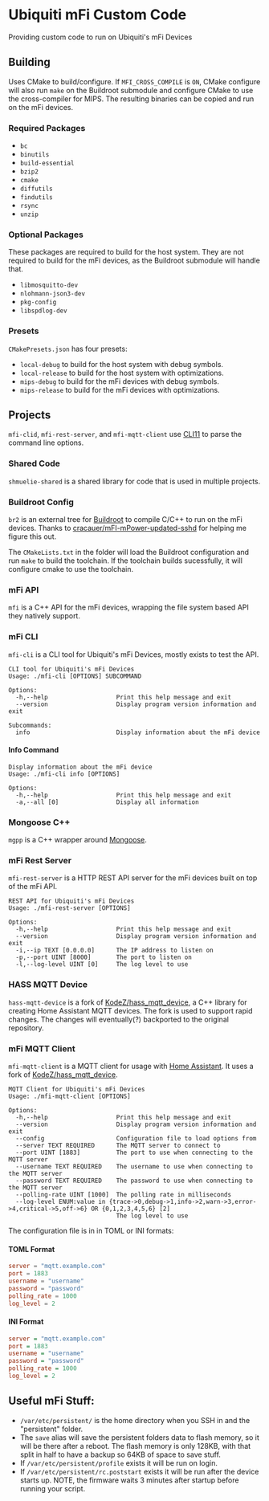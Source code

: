 # Ubiquiti mFi Custom Code

Providing custom code to run on Ubiquiti's mFi Devices

## Building

Uses CMake to build/configure. If `MFI_CROSS_COMPILE` is `ON`, CMake configure
will also run `make` on the Buildroot submodule and configure CMake to use the
cross-compiler for MIPS. The resulting binaries can be copied and run on the mFi
devices.

### Required Packages

- `bc`
- `binutils`
- `build-essential`
- `bzip2`
- `cmake`
- `diffutils`
- `findutils`
- `rsync`
- `unzip`

### Optional Packages

These packages are required to build for the host system. They are not required
to build for the mFi devices, as the Buildroot submodule will handle that.

- `libmosquitto-dev`
- `nlohmann-json3-dev`
- `pkg-config`
- `libspdlog-dev`

### Presets

`CMakePresets.json` has four presets:

- `local-debug` to build for the host system with debug symbols.
- `local-release` to build for the host system with optimizations.
- `mips-debug` to build for the mFi devices with debug symbols.
- `mips-release` to build for the mFi devices with optimizations.

## Projects

`mfi-clid`, `mfi-rest-server`, and `mfi-mqtt-client` use
[CLI11](https://github.com/CLIUtils/CLI11) to parse the command line options.

### Shared Code

`shmuelie-shared` is a shared library for code that is used in multiple projects.

### Buildroot Config

`br2` is an external tree for [Buildroot](https://buildroot.org/) to compile
C/C++ to run on the mFi devices. Thanks to
[cracauer/mFI-mPower-updated-sshd](https://github.com/cracauer/mFI-mPower-updated-sshd)
for helping me figure this out.

The `CMakeLists.txt` in the folder will load the Buildroot configuration and run
`make` to build the toolchain. If the toolchain builds sucessfully, it will
configure cmake to use the toolchain.

### mFi API

`mfi` is a C++ API for the mFi devices, wrapping the file system based API they
natively support.

### mFi CLI

`mfi-cli` is a CLI tool for Ubiquiti's mFi Devices, mostly exists to test the
API.

```
CLI tool for Ubiquiti's mFi Devices
Usage: ./mfi-cli [OPTIONS] SUBCOMMAND

Options:
  -h,--help                   Print this help message and exit
  --version                   Display program version information and exit

Subcommands:
  info                        Display information about the mFi device
```

#### Info Command

```
Display information about the mFi device
Usage: ./mfi-cli info [OPTIONS]

Options:
  -h,--help                   Print this help message and exit
  -a,--all [0]                Display all information
```

### Mongoose C++

`mgpp` is a C++ wrapper around [Mongoose](https://mongoose.ws/).

### mFi Rest Server

`mfi-rest-server` is a HTTP REST API server for the mFi devices built on top of
the mFi API.

```
REST API for Ubiquiti's mFi Devices
Usage: ./mfi-rest-server [OPTIONS]

Options:
  -h,--help                   Print this help message and exit
  --version                   Display program version information and exit
  -i,--ip TEXT [0.0.0.0]      The IP address to listen on
  -p,--port UINT [8000]       The port to listen on
  -l,--log-level UINT [0]     The log level to use
```

### HASS MQTT Device

`hass-mqtt-device` is a fork of
[KodeZ/hass_mqtt_device](https://github.com/KodeZ/hass_mqtt_device), a C++
library for creating Home Assistant MQTT devices. The fork is used to support
rapid changes. The changes will eventually(?) backported to the original
repository.

### mFi MQTT Client

`mfi-mqtt-client` is a MQTT client for usage with [Home
Assistant](https://www.home-assistant.io/). It uses a fork of
[KodeZ/hass_mqtt_device](https://github.com/KodeZ/hass_mqtt_device).

```
MQTT Client for Ubiquiti's mFi Devices
Usage: ./mfi-mqtt-client [OPTIONS]

Options:
  -h,--help                   Print this help message and exit
  --version                   Display program version information and exit
  --config                    Configuration file to load options from
  --server TEXT REQUIRED      The MQTT server to connect to
  --port UINT [1883]          The port to use when connecting to the MQTT server
  --username TEXT REQUIRED    The username to use when connecting to the MQTT server
  --password TEXT REQUIRED    The password to use when connecting to the MQTT server
  --polling-rate UINT [1000]  The polling rate in milliseconds
  --log-level ENUM:value in {trace->0,debug->1,info->2,warn->3,error->4,critical->5,off->6} OR {0,1,2,3,4,5,6} [2]
                              The log level to use
```

The configuration file is in in TOML or INI formats:

#### TOML Format

```toml
server = "mqtt.example.com"
port = 1883
username = "username"
password = "password"
polling_rate = 1000
log_level = 2
```

#### INI Format

```ini
server = "mqtt.example.com"
port = 1883
username = "username"
password = "password"
polling_rate = 1000
log_level = 2
```

## Useful mFi Stuff:

- `/var/etc/persistent/` is the home directory when you SSH in and the
  "persistent" folder.
- The `save` alias will save the persistent folders data to flash memory, so it
  will be there after a reboot. The flash memory is only 128KB, with that split
  in half to have a backup so 64KB of space to save stuff.
- If `/var/etc/persistent/profile` exists it will be run on login.
- If `/var/etc/persistent/rc.poststart` exists it will be run after the device
  starts up. NOTE, the firmware waits 3 minutes after startup before running
  your script.